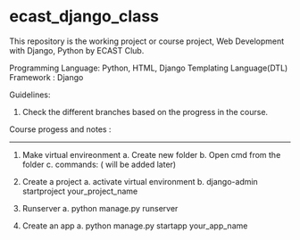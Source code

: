 # ecast_django_class
This repository is the working project or course project, Web Development with Django, Python 
by ECAST Club.

Programming Language: Python, HTML, Django Templating Language(DTL)
Framework : Django

Guidelines:
1. Check the different branches based on the progress in the course.


Course progess and notes :
************************


1. Make virtual envireonment
  a. Create new folder
  b. Open cmd from the folder
  c. commands: ( will be added later)
  
2. Create a project
  a. activate virtual environment
  b. django-admin startproject your_project_name

3. Runserver
  a. python manage.py runserver

4. Create an app
  a. python manage.py startapp your_app_name
